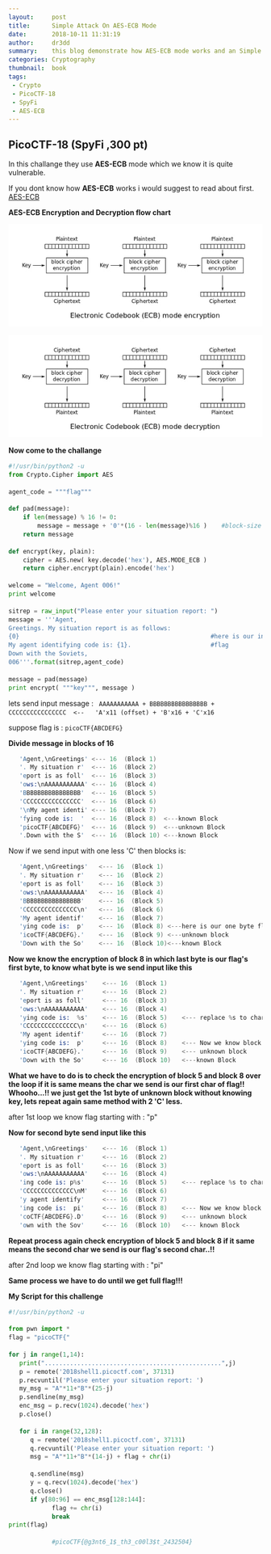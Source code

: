```yaml
---
layout:     post
title:      Simple Attack On AES-ECB Mode
date:       2018-10-11 11:31:19
author:     dr3dd
summary:    this blog demonstrate how AES-ECB mode works and an Simple Attack on it.
categories: Cryptography
thumbnail:  book
tags:
 - Crypto
 - PicoCTF-18
 - SpyFi
 - AES-ECB
---
```


<h2>PicoCTF-18 (SpyFi ,300 pt)</h2>

In this challange they use **AES-ECB** mode which we know it is quite vulnerable.

If you dont know how **AES-ECB** works i would suggest to read about first.
[AES-ECB](https://en.wikipedia.org/wiki/Block_cipher_mode_of_operation#Electronic_Codebook_(ECB))

**AES-ECB Encryption and Decryption flow chart**


![alt text](/favicon/601px-ECB_encryption.svg.jpg)


![alt text](/favicon/601px-ECB_decryption.svg.jpg)

**Now come to the challange**

```py
#!/usr/bin/python2 -u
from Crypto.Cipher import AES

agent_code = """flag"""

def pad(message):
    if len(message) % 16 != 0:
        message = message + '0'*(16 - len(message)%16 )    #block-size = 16
    return message

def encrypt(key, plain):
    cipher = AES.new( key.decode('hex'), AES.MODE_ECB )
    return cipher.encrypt(plain).encode('hex')

welcome = "Welcome, Agent 006!"
print welcome

sitrep = raw_input("Please enter your situation report: ")
message = '''Agent,
Greetings. My situation report is as follows:
{0}                                                     #here is our input message
My agent identifying code is: {1}.                      #flag
Down with the Soviets,
006'''.format(sitrep,agent_code)

message = pad(message)
print encrypt( """key""", message )
```


lets send input message : 
``` AAAAAAAAAAA + BBBBBBBBBBBBBBBB + CCCCCCCCCCCCCCCC  <--   'A'x11 (offset) + 'B'x16 + 'C'x16```

suppose flag is : ```picoCTF{ABCDEFG}```

**Divide message in blocks of 16**

```s
   'Agent,\nGreetings' <--- 16  (Block 1)
   '. My situation r'  <--- 16  (Block 2)
   'eport is as foll'  <--- 16  (Block 3)
   'ows:\nAAAAAAAAAAA' <--- 16  (Block 4)
   'BBBBBBBBBBBBBBBB'  <--- 16  (Block 5)
   'CCCCCCCCCCCCCCCC'  <--- 16  (Block 6)
   '\nMy agent identi' <--- 16  (Block 7)
   'fying code is:  '  <--- 16  (Block 8)  <---known Block
   'picoCTF{ABCDEFG}'  <--- 16  (Block 9)  <---unknown Block
   '.Down with the S'  <--- 16  (Block 10) <---known Block
```
Now if we send input with one less 'C' then blocks is:


```s
   'Agent,\nGreetings'   <--- 16  (Block 1)
   '. My situation r'    <--- 16  (Block 2)
   'eport is as foll'    <--- 16  (Block 3)
   'ows:\nAAAAAAAAAAA'   <--- 16  (Block 4)
   'BBBBBBBBBBBBBBBB'    <--- 16  (Block 5)
   'CCCCCCCCCCCCCCC\n'   <--- 16  (Block 6)
   'My agent identif'    <--- 16  (Block 7)
   'ying code is:  p'    <--- 16  (Block 8) <---here is our one byte flag but we dont know what char is it.
   'icoCTF{ABCDEFG}.'    <--- 16  (Block 9) <---unknown block 
   'Down with the So'    <--- 16  (Block 10)<---known Block
```

**Now we know the encryption of block 8 in which last byte is our flag's first byte, to know what byte is we send input like this**


```s
   'Agent,\nGreetings'    <--- 16  (Block 1)
   '. My situation r'     <--- 16  (Block 2)
   'eport is as foll'     <--- 16  (Block 3)
   'ows:\nAAAAAAAAAAA'    <--- 16  (Block 4)
   'ying code is:  %s'    <--- 16  (Block 5)    <--- replace %s to char in range(32,128)   
   'CCCCCCCCCCCCCCC\n'    <--- 16  (Block 6)
   'My agent identif'     <--- 16  (Block 7)
   'ying code is:  p'     <--- 16  (Block 8)    <--- Now we know block 8 has our one byte flag
   'icoCTF{ABCDEFG}.'     <--- 16  (Block 9)    <--- unknown block 
   'Down with the So'     <--- 16  (Block 10)   <---known Block
```

**What we have to do is to check the encryption of block 5 and block 8 over the loop if it is same means the char we send is our first char of flag!! Whooho...!! we just get the 1st byte of unknown block without knowing key, lets repeat again same method with 2 'C' less.**
 
 after 1st loop we know flag starting with  : "p"
 
 **Now for second byte send input like this**
 

```s
   'Agent,\nGreetings'    <--- 16  (Block 1)
   '. My situation r'     <--- 16  (Block 2)
   'eport is as foll'     <--- 16  (Block 3)
   'ows:\nAAAAAAAAAAA'    <--- 16  (Block 4)
   'ing code is: p%s'     <--- 16  (Block 5)    <--- replace %s to char in range(32,128)   
   'CCCCCCCCCCCCCC\nM'    <--- 16  (Block 6)
   'y agent identify'     <--- 16  (Block 7)
   'ing code is:  pi'     <--- 16  (Block 8)    <--- Now we know block 8 has our two byte flag in which one we know i.e "p" and other we have to find out in second loop.
   'coCTF{ABCDEFG}.D'     <--- 16  (Block 9)    <--- unknown block 
   'own with the Sov'     <--- 16  (Block 10)   <--- known Block
```
 
 **Repeat process again check encryption of block 5 and block 8 if it same means the second char we send is our flag's second char..!!**
 
 after 2nd loop we know flag starting with : "pi"
 
 **Same process we have to do until we get full flag!!!**
 
 **My Script for this challenge**
   
```python
#!/usr/bin/python2 -u

from pwn import * 
flag = "picoCTF{"

for j in range(1,14):
   print(".................................................",j)
   p = remote('2018shell1.picoctf.com', 37131)
   p.recvuntil('Please enter your situation report: ')
   my_msg = "A"*11+"B"*(25-j)
   p.sendline(my_msg)
   enc_msg = p.recv(1024).decode('hex')
   p.close()

   for i in range(32,128):
      q = remote('2018shell1.picoctf.com', 37131)
      q.recvuntil('Please enter your situation report: ')
      msg = "A"*11+"B"*(14-j) + flag + chr(i)

      q.sendline(msg)
      y = q.recv(1024).decode('hex')
      q.close()
      if y[80:96] == enc_msg[128:144]:
            flag += chr(i)
            break
print(flag)

            #picoCTF{@g3nt6_1$_th3_c00l3$t_2432504}
         
```
